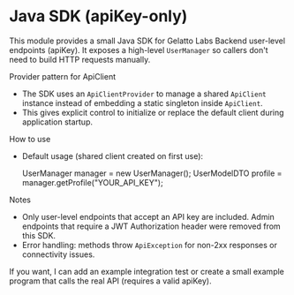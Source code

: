 # Java SDK (apiKey-only)

This module provides a small Java SDK for Gelatto Labs Backend user-level endpoints (apiKey). It exposes a high-level `UserManager` so callers don't need to build HTTP requests manually.

Provider pattern for ApiClient

- The SDK uses an `ApiClientProvider` to manage a shared `ApiClient` instance instead of embedding a static singleton inside `ApiClient`.
- This gives explicit control to initialize or replace the default client during application startup.

How to use

- Default usage (shared client created on first use):

  UserManager manager = new UserManager();
  UserModelDTO profile = manager.getProfile("YOUR_API_KEY");

Notes

- Only user-level endpoints that accept an API key are included. Admin endpoints that require a JWT Authorization header were removed from this SDK.
- Error handling: methods throw `ApiException` for non-2xx responses or connectivity issues.

If you want, I can add an example integration test or create a small example program that calls the real API (requires a valid apiKey).

